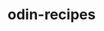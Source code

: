 # odin-recipes
<!-- My first official web page with the odin project.The project was to make a webpage showcasing three different recipes of my choice. I was required to show a picture of the final item, list the ingredients and step needed to make the food. Some of the issues are ran into were command line related. Firstly I was trying to commit my project as I went on. The issue was that I tried to do it from memory before I looked back at the previous lessons, I wasn't sure how to add and commit my project in addition to adding a comment. As I tried many variations of I how THOUGHT it was done I finally figured it out for myself and after committing a few times this project, the task became easier and easier. In the long run this project was a great way to test my knowledge so far into the course. I learned a lot, figured out a lot.>